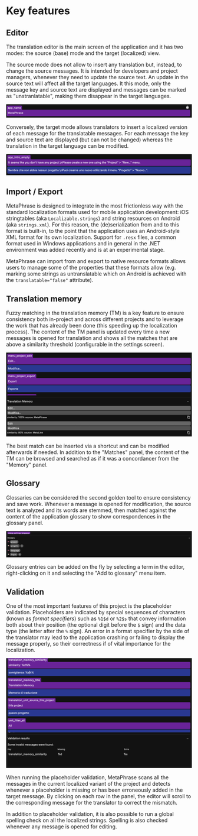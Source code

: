 # Key features

## Editor

The translation editor is the main screen of the application and it has two modes: the source (base) mode and the target (localized) view. 

The source mode does not allow to insert any translation but, instead, to change the source messages. It is intended for developers and project managers, whenever they need to update the source text. An update in the source text will affect all the target languages. It this mode, only the message key and source text are displayed and messages can be marked as "unstranlatable", making them disappear in the target languages.

![untranslatable](images/untranslatable_message.png)

Conversely, the target mode allows translators to insert  a localized version of each message for the translatable messages. For each message the key and source text are displayed (but can not be changed) whereas the translation in the target language can be modified.

![translatable](images/translatable_message.png)

## Import / Export

MetaPhrase is designed to integrate in the most frictionless way with the standard localization formats used for mobile application development: iOS stringtables (aka `Localizable.strings`) and string resources on Android (aka `strings.xml`). For this reason, the (de)serialization from and to this format is built-in, to the point that the application uses an Android-style XML format for its own localization. Support for `.resx` files, a common format used in Windows applications and in general in the .NET environment was added recently and is at an experimental stage.

MetaPhrase can import from and export to native resource formats allows users to manage some of the properties that these formats allow (e.g. marking some strings as untranslatable which on Android is achieved with the `translatable="false"` attribute).

## Translation memory

Fuzzy matching in the translation memory (TM) is a key feature to ensure consistency both in-project and across different projects and to leverage the work that has already been done (this speeding up the localization process). The content of the TM panel is updated every time a new messages is opened for translation and shows all the matches that are above a similarity threshold (configurable in the settings screen).

![tm](images/tm.png)

The best match can be inserted via a shortcut and can be modified afterwards if needed. In addition to the "Matches" panel, the content of the TM can be browsed and searched as if it was a concordancer from the "Memory" panel.

## Glossary

Glossaries can be considered the second golden tool to ensure consistency and save work. Whenever a message is opened for modification, the source text is analyzed and its words are stemmed, then matched against the content of the application glossary to show correspondences in the glossary panel.

![glossary](images/glossary.png)

Glossary entries can be added on the fly by selecting a term in the editor, right-clicking on it and selecting the "Add to glossary" menu item.

## Validation

One of the most important features of this project is the placeholder validation. Placeholders are indicated by special sequences of characters (known as *format specifiers*) such as `%1$d` or `%2$s` that convey information both about their position (the optional digit before the `$` sign) and the data type (the letter after the `%` sign). An error in a format specifier by the side of the translator may lead to the application crashing or failing to display the message properly, so their correctness if of vital importance for the localization.

![validation](images/validation.png)

When running the placeholder validation, MetaPhrase scans all the messages in the current localized variant of the project and detects whenever a placeholder is missing or has been erroneously added in the target message. By clicking on each row in the panel, the editor will scroll to the corresponding message for the translator to correct the mismatch.

In addition to placeholder validation, it is also possible to run a global spelling check on all the localized strings. Spelling is also checked whenever any message is opened for editing.
